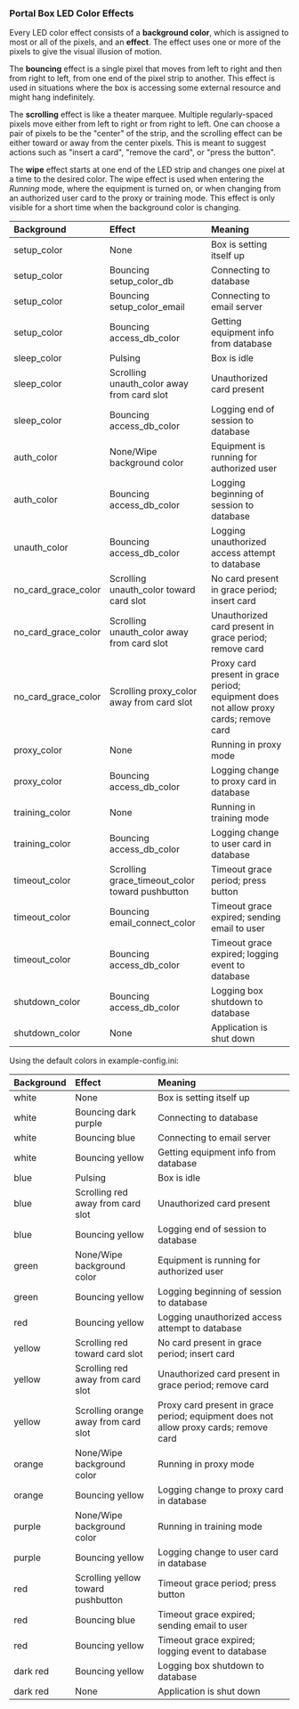 ### Portal Box LED Color Effects

Every LED color effect consists of a **background color**, which is assigned to most or all of the pixels, and an **effect**. The effect uses one or more of the pixels to give the visual illusion of motion.

The **bouncing** effect is a single pixel that moves from left to right and then from right to left, from one end of the pixel strip to another.  This effect is used in situations where the box is accessing some external resource and might hang indefinitely.

The **scrolling** effect is like a theater marquee. Multiple regularly-spaced pixels move either from left to right or from right to left. One can choose a pair of pixels to be the "center" of the strip, and the scrolling effect can be either toward or away from the center pixels. This is meant to suggest actions such as "insert a card", "remove the card", or "press the button".

The **wipe** effect starts at one end of the LED strip and changes one pixel at a time to the desired color. The wipe effect is used when entering the *Running* mode, where the equipment is turned on, or when changing from an authorized user card to the proxy or training mode.  This effect is only visible for a short time when the background color is changing.

| Background | Effect | Meaning |
| :-- | :-- | :-- |
| setup_color         | None                                       | Box is setting itself up |
| setup_color         | Bouncing setup_color_db                    | Connecting to database |
| setup_color         | Bouncing setup_color_email                 | Connecting to email server |
| setup_color         | Bouncing access_db_color                   | Getting equipment info from database |
| sleep_color         | Pulsing                                    | Box is idle |
| sleep_color         | Scrolling unauth_color away from card slot | Unauthorized card present |
| sleep_color         | Bouncing access_db_color                   | Logging end of session to database |
| auth_color          | None/Wipe background color                 | Equipment is running for authorized user |
| auth_color          | Bouncing access_db_color                   | Logging beginning of session to database |
| unauth_color        | Bouncing access_db_color                   | Logging unauthorized access attempt to database |
| no_card_grace_color | Scrolling unauth_color toward card slot    | No card present in grace period; insert card |
| no_card_grace_color | Scrolling unauth_color away from card slot | Unauthorized card present in grace period; remove card |
| no_card_grace_color | Scrolling proxy_color away from card slot  | Proxy card present in grace period; equipment does not allow proxy cards; remove card |
| proxy_color         | None                                       | Running in proxy mode |
| proxy_color         | Bouncing access_db_color                   | Logging change to proxy card in database |
| training_color      | None                                       | Running in training mode |
| training_color      | Bouncing access_db_color                   | Logging change to user card in database |
| timeout_color       | Scrolling grace_timeout_color toward pushbutton|Timeout grace period; press button |
| timeout_color       | Bouncing email_connect_color               | Timeout grace expired; sending email to user |
| timeout_color       | Bouncing access_db_color                   | Timeout grace expired; logging event to database |
| shutdown_color      | Bouncing access_db_color                   | Logging box shutdown to database |
| shutdown_color      | None                                       | Application is shut down |

Using the default colors in example-config.ini:

| Background | Effect | Meaning |
| :-- | :-- | :-- |
| white    | None                                 | Box is setting itself up |
| white    | Bouncing dark purple                 | Connecting to database |
| white    | Bouncing blue                        | Connecting to email server |
| white    | Bouncing yellow                      | Getting equipment info from database |
| blue     | Pulsing                              | Box is idle |
| blue     | Scrolling red away from card slot    | Unauthorized card present |
| blue     | Bouncing yellow                      | Logging end of session to database |
| green    | None/Wipe background color           | Equipment is running for authorized user |
| green    | Bouncing yellow                      | Logging beginning of session to database |
| red      | Bouncing yellow                      | Logging unauthorized access attempt to database |
| yellow   | Scrolling red toward card slot       | No card present in grace period; insert card |
| yellow   | Scrolling red away from card slot    | Unauthorized card present in grace period; remove card |
| yellow   | Scrolling orange away from card slot | Proxy card present in grace period; equipment does not allow proxy cards; remove card |
| orange   | None/Wipe background color           | Running in proxy mode |
| orange   | Bouncing yellow                      | Logging change to proxy card in database |
| purple   | None/Wipe background color           | Running in training mode |
| purple   | Bouncing yellow                      | Logging change to user card in database |
| red      | Scrolling yellow toward pushbutton   | Timeout grace period; press button |
| red      | Bouncing blue                        | Timeout grace expired; sending email to user |
| red      | Bouncing yellow                      | Timeout grace expired; logging event to database |
| dark red | Bouncing yellow                      | Logging box shutdown to database |
| dark red | None                                 | Application is shut down |
